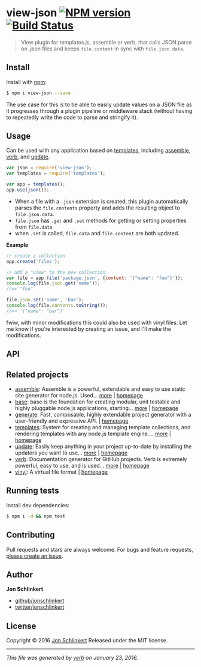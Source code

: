 # view-json [![NPM version](https://img.shields.io/npm/v/view-json.svg)](https://www.npmjs.com/package/view-json) [![Build Status](https://img.shields.io/travis/jonschlinkert/view-json.svg)](https://travis-ci.org/jonschlinkert/view-json)

> View plugin for templates.js, assemble or verb, that calls JSON.parse on .json files and keeps `file.content` in sync with `file.json.data`.

## Install

Install with [npm](https://www.npmjs.com/):

```sh
$ npm i view-json --save
```

The use case for this is to be able to easily update values on a JSON file as it progresses through a plugin pipeline or middleware stack (without having to repeatedly write the code to parse and stringify it).

## Usage

Can be used with any application based on [templates](https://github.com/jonschlinkert/templates), including [assemble](http://assemble.io), [verb](https://github.com/verbose/verb), and [update](https://github.com/jonschlinkert/update).

```js
var json = require('view-json');
var templates = require('templates');

var app = templates();
app.use(json());
```

* When a file with a `.json` extension is created, this plugin automatically parses the `file.contents` property and adds the resulting object to `file.json.data`.
* `file.json` has `.get` and `.set` methods for getting or setting properties from `file.data`
* when `.set` is called, `file.data` and `file.content` are both updated.

**Example**

```js
// create a collection
app.create('files');

// add a "view" to the new collection
var file = app.file('package.json', {content: '{"name": "foo"}'});
console.log(file.json.get('name'));
//=> "foo"

file.json.set('name', 'bar');
console.log(file.contents.toString());
//=> '{"name": "bar"}'
```

fwiw, with minor modifications this could also be used with vinyl files. Let me know if you're interested by creating an issue, and I'll make the modifications.

## API

## Related projects

* [assemble](https://www.npmjs.com/package/assemble): Assemble is a powerful, extendable and easy to use static site generator for node.js. Used… [more](https://www.npmjs.com/package/assemble) | [homepage](https://github.com/assemble/assemble)
* [base](https://www.npmjs.com/package/base): base is the foundation for creating modular, unit testable and highly pluggable node.js applications, starting… [more](https://www.npmjs.com/package/base) | [homepage](https://github.com/node-base/base)
* [generate](https://www.npmjs.com/package/generate): Fast, composable, highly extendable project generator with a user-friendly and expressive API. | [homepage](https://github.com/generate/generate)
* [templates](https://www.npmjs.com/package/templates): System for creating and managing template collections, and rendering templates with any node.js template engine.… [more](https://www.npmjs.com/package/templates) | [homepage](https://github.com/jonschlinkert/templates)
* [update](https://www.npmjs.com/package/update): Easily keep anything in your project up-to-date by installing the updaters you want to use… [more](https://www.npmjs.com/package/update) | [homepage](https://github.com/update/update)
* [verb](https://www.npmjs.com/package/verb): Documentation generator for GitHub projects. Verb is extremely powerful, easy to use, and is used… [more](https://www.npmjs.com/package/verb) | [homepage](https://github.com/verbose/verb)
* [vinyl](https://www.npmjs.com/package/vinyl): A virtual file format | [homepage](http://github.com/gulpjs/vinyl)

## Running tests

Install dev dependencies:

```sh
$ npm i -d && npm test
```

## Contributing

Pull requests and stars are always welcome. For bugs and feature requests, [please create an issue](https://github.com/jonschlinkert/view-json/issues/new).

## Author

**Jon Schlinkert**

* [github/jonschlinkert](https://github.com/jonschlinkert)
* [twitter/jonschlinkert](http://twitter.com/jonschlinkert)

## License

Copyright © 2016 [Jon Schlinkert](https://github.com/jonschlinkert)
Released under the MIT license.

***

_This file was generated by [verb](https://github.com/verbose/verb) on January 23, 2016._